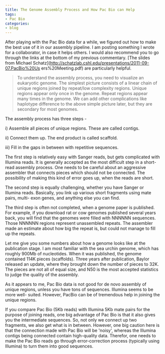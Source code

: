 ```yaml
---
title: The Genome Assembly Process and How Pac Bio can Help
tags:
- Pac Bio
categories:
- blog
---
```

After playing with the Pac Bio data for a while, we figured out how to make
the best use of it in our assembly pipeline. I am posting something I wrote
for a collaborator, in case it helps others. I would also recommend you to go
through the links at the bottom of my previous commentary. [The slides from
Michael Schatz](http://schatzlab.cshl.edu/presentations/2011-09-07.PacBio%20Us
ers%20Meeting.pdf) are particularly helpful.
<!--more-->

> To understand the assembly process, you need to visualize an eukaryotic
genome. The simplest picture consists of a linear chain of unique regions
joined by repeat/low complexity regions. Unique regions appear only once in
the genome. Repeat regions appear many times in the genome. We can add other
complications like haplotype difference to the above simple picture later, but
they are secondary for most genomes.

The assembly process has three steps -

i) Assemble all pieces of unique regions. These are called contigs.

ii) Connect them up. The end product is called scaffold.

iii) Fill in the gaps in between with repetitive sequences.

The first step is relatively easy with Sanger reads, but gets complicated with
Illumina reads. It is generally accepted as the most difficult step in a
short-read assembly process. One needs to be careful about an aggressive
assembler that connects pieces which should not be connected. The possibility
of making this kind of error goes up, when the reads are short.

The second step is equally challenging, whether you have Sanger or Illumina
reads. Basically, you link up various short fragments using mate pairs, multi-
exon genes, and anything else you can find.

The third step is often not completed, when a genome paper is published. For
example, if you download rat or cow genomes published several years back, you
will find that the genomes were filled with NNNNNN sequences. Those NNNNNN
regions represent unassembled repeats. The assembler made an estimate about
how big the repeat is, but could not manage to fill up the repeats.

Let me give you some numbers about how a genome looks like at the publication
stage. I am most familiar with the sea urchin genome, which has roughly 900Mb
of nucleotides. When it was published, the genome contained 114K pieces
(scaffolds). Three years after publication, Baylor released an update, where
they brought down the number of pieces to 32K. The pieces are not all of equal
size, and N50 is the most accepted statistics to judge the quality of the
assembly.

As it appears to me, Pac Bio data is not good for de novo assembly of unique
regions, unless you have tons of sequences. Illumina seems to be more well-
suited. However, PacBio can be of tremendous help in joining the unique
regions.

If you compare Pac Bio (5Kb reads) with Illumina 5Kb mate pairs for the
purpose of joining reads, one big advantage of Pac Bio is that it also gives
you the intermediate sequences. So, not only we connect up two fragments, we
also get what is in between. However, one big caution here is that the
connection made with Pac Bio will be 'noisy', whereas the Illumina contigs
being connected contain high-quality data. Therefor, one needs to make the Pac
Bio reads go through error-correction process (typically using Illumina) to
turn them into good sequences.

